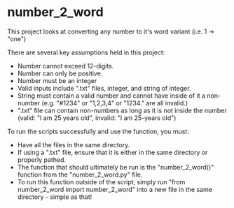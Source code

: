 # number_2_word

This project looks at converting any number to it's word variant (i.e. 1 -> "one")

There are several key assumptions held in this project:
- Number cannot exceed 12-digits.
- Number can only be positive.
- Number must be an integer
- Valid inputs include ".txt" files, integer, and string of integer. 
- String must contain a valid number and cannot have inside of it a non-number (e.g. "#1234" or "1,2,3,4" or "1234." are all invalid.)  
- ".txt" file can contain non-numbers as long as it is not inside the number (valid: "I am 25 years old", invalid: "I am 25-years old")

To run the scripts successfully and use the function, you must:
- Have all the files in the same directory.
- If using a ".txt" file, ensure that it is either in the same directory or properly pathed.
- The function that should ultimately be run is the "number_2_word()" function from the "number_2_word.py" file.
- To run this function outside of the script, simply run "from number_2_word import number_2_word" into a new file in the same directory - simple as that!

